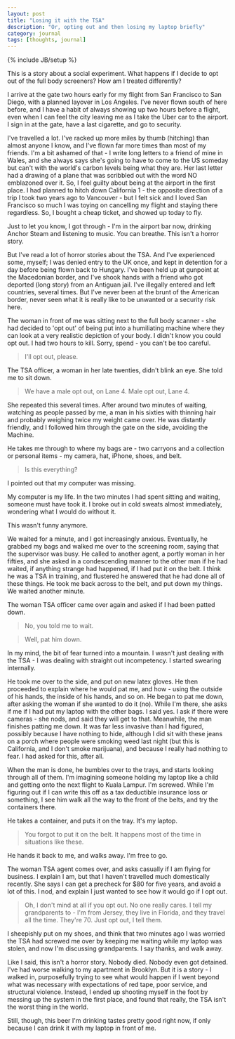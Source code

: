 ```yaml
---
layout: post
title: "Losing it with the TSA"
description: "Or, opting out and then losing my laptop briefly"
category: journal
tags: [thoughts, journal]
---
```

{% include JB/setup %}

This is a story about a social experiment. What happens if I decide to opt out of the full body screeners? How am I treated differently?

I arrive at the gate two hours early for my flight from San Francisco to San Diego, with a planned layover in Los Angeles. I've never flown south of here before, and I have a habit of always showing up two hours before a flight, even when I can feel the city leaving me as I take the Uber car to the airport. I sign in at the gate, have a last cigarette, and go to security.

I've travelled a lot. I've racked up more miles by thumb (hitching) than almost anyone I know, and I've flown far more times than most of my friends. I'm a bit ashamed of that - I write long letters to a friend of mine in Wales, and she always says she's going to have to come to the US someday but can't with the world's carbon levels being what they are. Her last letter had a drawing of a plane that was scribbled out with the word NO emblazoned over it. So, I feel guilty about being at the airport in the first place. I had planned to hitch down California 1 - the opposite direction of a trip I took two years ago to Vancouver - but I felt sick and I loved San Francisco so much I was toying on cancelling my flight and staying there regardless. So, I bought a cheap ticket, and showed up today to fly.

Just to let you know, I got through - I'm in the airport bar now, drinking Anchor Steam and listening to music. You can breathe. This isn't a horror story.

But I've read a lot of horror stories about the TSA. And I've experienced some, myself; I was denied entry to the UK once, and kept in detention for a day before being flown back to Hungary. I've been held up at gunpoint at the Macedonian border, and I've shook hands with a friend who got deported (long story) from an Antiguan jail. I've illegally entered and left countries, several times. But I've never been at the brunt of the American border, never seen what it is really like to be unwanted or a security risk here.

The woman in front of me was sitting next to the full body scanner - she had decided to 'opt out' of being put into a humiliating machine where they can look at a very realistic depiction of your body. I didn't know you could opt out. I had two hours to kill. Sorry, spend - you can't be too careful.

> I'll opt out, please.

The TSA officer, a woman in her late twenties, didn't blink an eye. She told me to sit down.

> We have a male opt out, on Lane 4. Male opt out, Lane 4.

She repeated this several times. After around two minutes of waiting, watching as people passed by me, a man in his sixties with thinning hair and probably weighing twice my weight came over. He was distantly friendly, and I followed him through the gate on the side, avoiding the Machine.

He takes me through to where my bags are - two carryons and a collection or personal items - my camera, hat, iPhone, shoes, and belt.

> Is this everything?

I pointed out that my computer was missing.

My computer is my life. In the two minutes I had spent sitting and waiting, someone must have took it. I broke out in cold sweats almost immediately, wondering what I would do without it.

This wasn't funny anymore.

We waited for a minute, and I got increasingly anxious. Eventually, he grabbed my bags and walked me over to the screening room, saying that the supervisor was busy. He called to another agent, a portly woman in her fifties, and she asked in a condescending manner to the other man if he had waited, if anything strange had happened, if I had put it on the belt. I think he was a TSA in training, and flustered he answered that he had done all of these things. He took me back across to the belt, and put down my things. We waited another minute.

The woman TSA officer came over again and asked if I had been patted down.

> No, you told me to wait.

> Well, pat him down.

In my mind, the bit of fear turned into a mountain. I wasn't just dealing with the TSA - I was dealing with straight out incompetency. I started swearing internally.

He took me over to the side, and put on new latex gloves. He then proceeded to explain where he would pat me, and how - using the outside of his hands, the inside of his hands, and so on. He began to pat me down, after asking the woman if she wanted to do it (no). While I'm there, she asks if me if I had put my laptop with the other bags. I said yes. I ask if there were cameras - she nods, and said they will get to that. Meanwhile, the man finishes patting me down. It was far less invasive than I had figured, possibly because I have nothing to hide, although I did sit with these jeans on a porch where people were smoking weed last night (but this is California, and I don't smoke marijuana), and because I really had nothing to fear. I had asked for this, after all.

When the man is done, he bumbles over to the trays, and starts looking through all of them. I'm imagining someone holding my laptop like a child and getting onto the next flight to Kuala Lampur. I'm screwed. While I'm figuring out if I can write this off as a tax deductible insurance loss or something, I see him walk all the way to the front of the belts, and try the containers there.

He takes a container, and puts it on the tray. It's my laptop.

> You forgot to put it on the belt. It happens most of the time in situations like these.

He hands it back to me, and walks away. I'm free to go.

The woman TSA agent comes over, and asks casually if I am flying for business. I explain I am, but that I haven't travelled much domestically recently. She says I can get a precheck for $80 for five years, and avoid a lot of this. I nod, and explain I just wanted to see how it would go if I opt out.

> Oh, I don't mind at all if you opt out. No one really cares. I tell my grandparents to - I'm from Jersey, they live in Florida, and they travel all the time. They're 70. Just opt out, I tell them.

I sheepishly put on my shoes, and think that two minutes ago I was worried the TSA had screwed me over by keeping me waiting while my laptop was stolen, and now I'm discussing grandparents. I say thanks, and walk away.

Like I said, this isn't a horror story. Nobody died. Nobody even got detained. I've had worse walking to my apartment in Brooklyn. But it is a story - I walked in, purposefully trying to see what would happen if I went beyond what was necessary with expectations of red tape, poor service, and structural violence. Instead, I ended up shooting myself in the foot by messing up the system in the first place, and found that really, the TSA isn't the worst thing in the world.

Still, though, this beer I'm drinking tastes pretty good right now, if only because I can drink it with my laptop in front of me.









